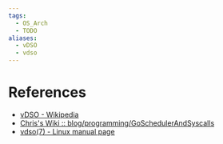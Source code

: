 ```yaml
---
tags:
  - OS_Arch
  - TODO
aliases:
  - vDSO
  - vdso
---
```


# References

- [vDSO - Wikipedia](https://en.wikipedia.org/wiki/VDSO)
- [Chris's Wiki :: blog/programming/GoSchedulerAndSyscalls](https://utcc.utoronto.ca/~cks/space/blog/programming/GoSchedulerAndSyscalls)
- [vdso(7) - Linux manual page](https://man7.org/linux/man-pages/man7/vdso.7.html)
